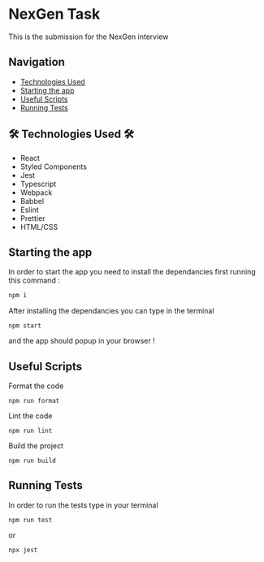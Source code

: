 # NexGen Task

This is the submission for the NexGen interview

## Navigation

- [Technologies Used](#Technologies-Used)
- [Starting the app](#Starting-the-app)
- [Useful Scripts](#Useful-Scripts)
- [Running Tests](#Running-Tests)

## 🛠️ Technologies Used 🛠️

- React
- Styled Components
- Jest
- Typescript
- Webpack
- Babbel
- Eslint
- Prettier
- HTML/CSS

## Starting the app

In order to start the app you need to install the dependancies first running this command : 
```bash
npm i
```

After installing the dependancies you can type in the terminal 
```
npm start
```

and the app should popup in your browser !

## Useful Scripts

Format the code
```
npm run format
```

Lint the code
```
npm run lint
```

Build the project
```
npm run build
```

## Running Tests

In order to run the tests type in your terminal
```
npm run test
```
or 
```
npx jest
```

